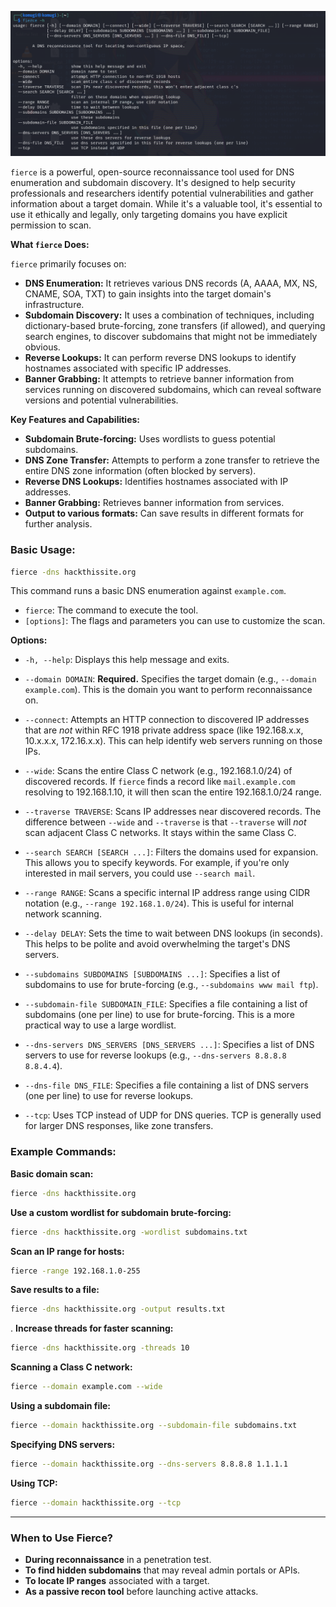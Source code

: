 ![fierce](https://github.com/aw-junaid/Kali-Linux/blob/main/Kali%20Linux%20Tools/Images/fierce.png)

`fierce` is a powerful, open-source reconnaissance tool used for DNS enumeration and subdomain discovery.  It's designed to help security professionals and researchers identify potential vulnerabilities and gather information about a target domain.  While it's a valuable tool, it's essential to use it ethically and legally, only targeting domains you have explicit permission to scan.

**What `fierce` Does:**

`fierce` primarily focuses on:

* **DNS Enumeration:**  It retrieves various DNS records (A, AAAA, MX, NS, CNAME, SOA, TXT) to gain insights into the target domain's infrastructure.
* **Subdomain Discovery:** It uses a combination of techniques, including dictionary-based brute-forcing, zone transfers (if allowed), and querying search engines, to discover subdomains that might not be immediately obvious.
* **Reverse Lookups:** It can perform reverse DNS lookups to identify hostnames associated with specific IP addresses.
* **Banner Grabbing:** It attempts to retrieve banner information from services running on discovered subdomains, which can reveal software versions and potential vulnerabilities.

**Key Features and Capabilities:**

* **Subdomain Brute-forcing:** Uses wordlists to guess potential subdomains.
* **DNS Zone Transfer:** Attempts to perform a zone transfer to retrieve the entire DNS zone information (often blocked by servers).
* **Reverse DNS Lookups:** Identifies hostnames associated with IP addresses.
* **Banner Grabbing:** Retrieves banner information from services.
* **Output to various formats:** Can save results in different formats for further analysis.


### **Basic Usage:**
```bash
fierce -dns hackthissite.org
```
This command runs a basic DNS enumeration against `example.com`.

* `fierce`: The command to execute the tool.
* `[options]`: The flags and parameters you can use to customize the scan.

**Options:**

* `-h, --help`: Displays this help message and exits.

* `--domain DOMAIN`:  **Required.** Specifies the target domain (e.g., `--domain example.com`).  This is the domain you want to perform reconnaissance on.

* `--connect`: Attempts an HTTP connection to discovered IP addresses that are *not* within RFC 1918 private address space (like 192.168.x.x, 10.x.x.x, 172.16.x.x).  This can help identify web servers running on those IPs.

* `--wide`: Scans the entire Class C network (e.g., 192.168.1.0/24) of discovered records.  If `fierce` finds a record like `mail.example.com` resolving to 192.168.1.10, it will then scan the entire 192.168.1.0/24 range.

* `--traverse TRAVERSE`: Scans IP addresses near discovered records.  The difference between `--wide` and `--traverse` is that `--traverse` will *not* scan adjacent Class C networks.  It stays within the same Class C.

* `--search SEARCH [SEARCH ...]`: Filters the domains used for expansion.  This allows you to specify keywords.  For example, if you're only interested in mail servers, you could use `--search mail`.

* `--range RANGE`: Scans a specific internal IP address range using CIDR notation (e.g., `--range 192.168.1.0/24`).  This is useful for internal network scanning.

* `--delay DELAY`: Sets the time to wait between DNS lookups (in seconds).  This helps to be polite and avoid overwhelming the target's DNS servers.

* `--subdomains SUBDOMAINS [SUBDOMAINS ...]`: Specifies a list of subdomains to use for brute-forcing (e.g., `--subdomains www mail ftp`).

* `--subdomain-file SUBDOMAIN_FILE`: Specifies a file containing a list of subdomains (one per line) to use for brute-forcing.  This is a more practical way to use a large wordlist.

* `--dns-servers DNS_SERVERS [DNS_SERVERS ...]`: Specifies a list of DNS servers to use for reverse lookups (e.g., `--dns-servers 8.8.8.8 8.8.4.4`).

* `--dns-file DNS_FILE`: Specifies a file containing a list of DNS servers (one per line) to use for reverse lookups.

* `--tcp`: Uses TCP instead of UDP for DNS queries.  TCP is generally used for larger DNS responses, like zone transfers.



### **Example Commands:**

 **Basic domain scan:**
   ```bash
   fierce -dns hackthissite.org
   ```

 **Use a custom wordlist for subdomain brute-forcing:**
   ```bash
   fierce -dns hackthissite.org -wordlist subdomains.txt
   ```

 **Scan an IP range for hosts:**
   ```bash
   fierce -range 192.168.1.0-255
   ```

 **Save results to a file:**
   ```bash
   fierce -dns hackthissite.org -output results.txt
   ```

. **Increase threads for faster scanning:**
   ```bash
   fierce -dns hackthissite.org -threads 10
   ```
 **Scanning a Class C network:**
  ```bash
  fierce --domain example.com --wide
  ```

 **Using a subdomain file:**
  ```bash
  fierce --domain hackthissite.org --subdomain-file subdomains.txt
  ```

 **Specifying DNS servers:**
  ```bash
  fierce --domain hackthissite.org --dns-servers 8.8.8.8 1.1.1.1
  ```

 **Using TCP:**
  ```bash
  fierce --domain hackthissite.org --tcp
  ```
---

### **When to Use Fierce?**
- **During reconnaissance** in a penetration test.
- **To find hidden subdomains** that may reveal admin portals or APIs.
- **To locate IP ranges** associated with a target.
- **As a passive recon tool** before launching active attacks.

